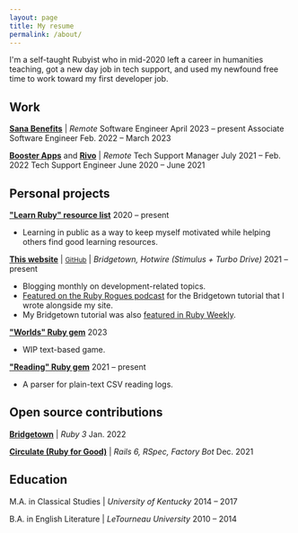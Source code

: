 ```yaml
---
layout: page
title: My resume
permalink: /about/
---
```


I'm a self-taught Rubyist who in mid-2020 left a career in humanities teaching, got a new day job in tech support, and used my newfound free time to work toward my first developer job.

## Work

[**Sana Benefits**](https://sanabenefits.com/) \| *Remote*
<about-position>Software Engineer <about-date>April 2023 – present</about-date></about-position>
<about-position>Associate Software Engineer <about-date>Feb. 2022 – March 2023</about-date></about-position>

[**Booster Apps**](https://boosterapps.com/) and [**Rivo**](https://www.rivo.io/) \| *Remote*
<about-position>Tech Support Manager <about-date>July 2021 – Feb. 2022</about-date></about-position>
<about-position>Tech Support Engineer <about-date>June 2020 – June 2021</about-date></about-position>

## Personal projects

[**"Learn Ruby" resource list**](https://github.com/fpsvogel/learn-ruby) <about-date>2020 – present</about-date>

- Learning in public as a way to keep myself motivated while helping others find good learning resources.

[**This website**](https://fpsvogel.com) \| <small>[GitHub](https://github.com/fpsvogel/blog-2021)</small> \| *Bridgetown, Hotwire (Stimulus + Turbo Drive)* <about-date>2021 – present</about-date>

- Blogging monthly on development-related topics.
- [Featured on the Ruby Rogues podcast](https://rubyrogues.com/bridgetown-rb-ft-felipe-vogel-ruby-526) for the Bridgetown tutorial that I wrote alongside my site.
- My Bridgetown tutorial was also [featured in Ruby Weekly](https://rubyweekly.com/issues/561#:~:text=Build%20a%20Static%20Site%20in%20Ruby%20with%20Bridgetown).

[**"Worlds" Ruby gem**](https://github.com/fpsvogel/worlds-console) <about-date>2023</about-date>

- WIP text-based game.

[**"Reading" Ruby gem**](https://github.com/fpsvogel/reading) <about-date>2021 – present</about-date>

- A parser for plain-text CSV reading logs.

## Open source contributions

[**Bridgetown**](https://github.com/bridgetownrb/bridgetown/pulls?q=author:fpsvogel) \| *Ruby 3* <about-date>Jan. 2022</about-date>

[**Circulate (Ruby for Good)**](https://github.com/rubyforgood/circulate/pulls?q=author:fpsvogel) \| *Rails 6, RSpec, Factory Bot* <about-date>Dec. 2021</about-date>

## Education

M.A. in Classical Studies \| *University of Kentucky* <about-date>2014 – 2017</about-date>

B.A. in English Literature \| *LeTourneau University* <about-date>2010 – 2014</about-date>
